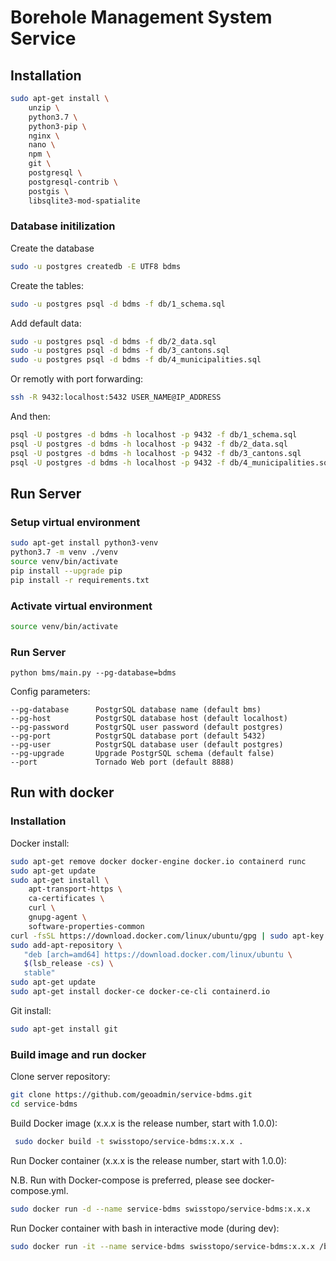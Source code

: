 # Borehole Management System Service

## Installation

```bash
sudo apt-get install \
    unzip \
    python3.7 \
    python3-pip \
    nginx \
    nano \
    npm \
    git \
    postgresql \
    postgresql-contrib \
    postgis \
    libsqlite3-mod-spatialite 
```

### Database initilization

Create the database

```bash
sudo -u postgres createdb -E UTF8 bdms
```

Create the tables:

```bash
sudo -u postgres psql -d bdms -f db/1_schema.sql
```

Add default data:

```bash
sudo -u postgres psql -d bdms -f db/2_data.sql
sudo -u postgres psql -d bdms -f db/3_cantons.sql
sudo -u postgres psql -d bdms -f db/4_municipalities.sql
```

Or remotly with port forwarding:

```bash
ssh -R 9432:localhost:5432 USER_NAME@IP_ADDRESS
```

And then:
```bash
psql -U postgres -d bdms -h localhost -p 9432 -f db/1_schema.sql
psql -U postgres -d bdms -h localhost -p 9432 -f db/2_data.sql
psql -U postgres -d bdms -h localhost -p 9432 -f db/3_cantons.sql
psql -U postgres -d bdms -h localhost -p 9432 -f db/4_municipalities.sql
```

## Run Server

### Setup virtual environment

```bash
sudo apt-get install python3-venv
python3.7 -m venv ./venv
source venv/bin/activate
pip install --upgrade pip
pip install -r requirements.txt
```

### Activate virtual environment

```bash
source venv/bin/activate
```

### Run Server

```bashm
python bms/main.py --pg-database=bdms
```

Config parameters:

```
--pg-database      PostgrSQL database name (default bms)
--pg-host          PostgrSQL database host (default localhost)
--pg-password      PostgrSQL user password (default postgres)
--pg-port          PostgrSQL database port (default 5432)
--pg-user          PostgrSQL database user (default postgres)
--pg-upgrade       Upgrade PostgrSQL schema (default false)
--port             Tornado Web port (default 8888)
```

## Run with docker

### Installation

Docker install:

```bash
sudo apt-get remove docker docker-engine docker.io containerd runc
sudo apt-get update
sudo apt-get install \
    apt-transport-https \
    ca-certificates \
    curl \
    gnupg-agent \
    software-properties-common
curl -fsSL https://download.docker.com/linux/ubuntu/gpg | sudo apt-key add -
sudo add-apt-repository \
   "deb [arch=amd64] https://download.docker.com/linux/ubuntu \
   $(lsb_release -cs) \
   stable"
sudo apt-get update
sudo apt-get install docker-ce docker-ce-cli containerd.io
```

Git install:

```bash
sudo apt-get install git
```

### Build image and run docker

Clone server repository:

```bash
git clone https://github.com/geoadmin/service-bdms.git
cd service-bdms
```

Build Docker image (x.x.x is the release number, start with 1.0.0):

```bash
 sudo docker build -t swisstopo/service-bdms:x.x.x .
```

Run Docker container (x.x.x is the release number, start with 1.0.0):

N.B. Run with Docker-compose is preferred, please see docker-compose.yml.

```bash
sudo docker run -d --name service-bdms swisstopo/service-bdms:x.x.x
```

Run Docker container with bash in interactive mode (during dev):

```bash
sudo docker run -it --name service-bdms swisstopo/service-bdms:x.x.x /bin/bash
```